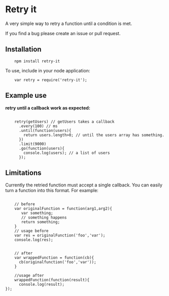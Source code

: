 # Retry it

A very simple way to retry a function until a condition is met.

If you find a bug please create an issue or pull request.

## Installation

```
    npm install retry-it
```


To use, include in your node application:

```
    var retry = require('retry-it');
```

## Example use

**retry until a callback work as expected:**

```

    retry(getUsers) // getUsers takes a callback
      .every(100) // ms
      .until(function(users){
        return users.length>0; // until the users array has something.
      })
      .limit(9000)
      .go(function(users){
        console.log(users); // a list of users
      });
```

## Limitations

Currently the retried function must accept a single callback. You can easily turn a function into this format. For example:

```

    // before
    var originalFunction = function(arg1,arg2){
       var something;
       // something happens
       return something;
    }
    // usage before
    var res = originalFunction('foo','var');
    console.log(res);


    // after
    var wrappedFunction = function(cb){
      cb(originalfunction('foo','var'));
    }

    //usage after
    wrappedFunction(function(result){
      console.log(result);
});
```
